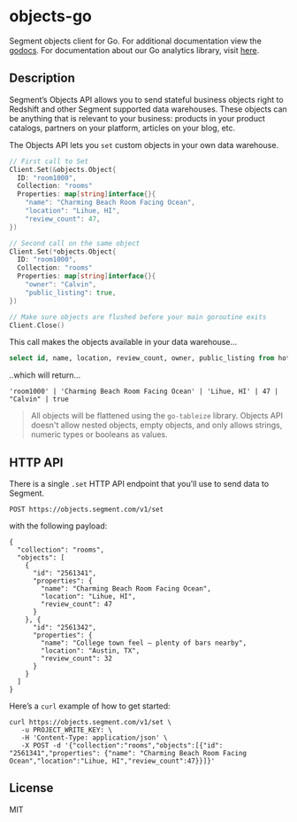 # objects-go

  Segment objects client for Go. For additional documentation view the [godocs](http://godoc.org/github.com/segmentio/objects-go). For documentation about our Go analytics library, visit [here](https://segment.com/docs/libraries/go).

## Description
Segment’s Objects API allows you to send stateful business objects right to Redshift and other Segment supported data warehouses. These objects can be anything that is relevant to your business: products in your product catalogs, partners on your platform, articles on your blog, etc.

The Objects API lets you `set` custom objects in your own data warehouse.

```go
// First call to Set
Client.Set(&objects.Object{
  ID: "room1000",
  Collection: "rooms"
  Properties: map[string]interface{}{
    "name": "Charming Beach Room Facing Ocean",
    "location": "Lihue, HI",
    "review_count": 47,
})

// Second call on the same object 
Client.Set(*objects.Object{
  ID: "room1000",
  Collection: "rooms"
  Properties: map[string]interface{}{
    "owner": "Calvin",
    "public_listing": true,
})

// Make sure objects are flushed before your main goroutine exits
Client.Close()
```

This call makes the objects available in your data warehouse…

```SQL
select id, name, location, review_count, owner, public_listing from hotel.rooms
```

..which will return…

```CSV
'room1000' | 'Charming Beach Room Facing Ocean' | 'Lihue, HI' | 47 | "Calvin" | true
```

> All objects will be flattened using the `go-tableize` library. Objects API doesn't allow nested objects, empty objects, and only allows strings, numeric types or booleans as values.

## HTTP API 

There is a single `.set` HTTP API endpoint that you'll use to send data to Segment. 


    POST https://objects.segment.com/v1/set

with the following payload: 


    {
      "collection": "rooms",
      "objects": [
        {
          "id": "2561341",
          "properties": {
            "name": "Charming Beach Room Facing Ocean",
            "location": "Lihue, HI",
            "review_count": 47
          }
        }, {
          "id": "2561342",
          "properties": {
            "name": "College town feel — plenty of bars nearby",
            "location": "Austin, TX",
            "review_count": 32
          }
        }
      ]
    }

Here’s a `curl` example of how to get started: 


    curl https://objects.segment.com/v1/set \
       -u PROJECT_WRITE_KEY: \
       -H 'Content-Type: application/json' \
       -X POST -d '{"collection":"rooms","objects":[{"id": "2561341","properties": {"name": "Charming Beach Room Facing Ocean","location":"Lihue, HI","review_count":47}}]}'


## License

 MIT
